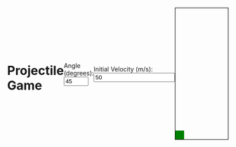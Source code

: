 <html>
<head>
  <style>
    body {
      display: flex;
      justify-content: center;
      align-items: center;
      height: 100vh;
      margin: 0;
    }
  
    h1 {
      text-align: center;
      text-decoration: underline;
    }
  </style>
</head>
<body>
  <h1>Projectile Game</h1>
</body>
</html>
<head>
  <style>
    #game {
      width: 500px;
      height: 300px;
      border: 1px solid black;
      position: relative;
    }
    #projectile {
      width: 10px;
      height: 10px;
      border-radius: 50%;
      background-color: red;
      position: absolute;
      bottom: 0;
      transition: transform 1s linear;
    }
    .target {
      width: 20px;
      height: 20px;
      background-color: green;
      position: absolute;
      bottom: 0;
    }
  </style>
</head>
<body>
  <div>
    <label for="angle">Angle (degrees):</label>
    <input type="number" id="angle" min="0" max="90" value="45">
  </div>
  <div>
    <label for="velocity">Initial Velocity (m/s):</label>
    <input type="number" id="velocity" min="0" value="50">
  </div>
  <div id="game">
    <div id="projectile"></div>
    <div id="target" class="target"></div>
  </div>
  <script>
    const canvas = document.getElementById("gameCanvas");
    const ctx = canvas.getContext("2d");

    const gravity = 9.8;  // Acceleration due to gravity in meters per second squared

    const targetHeight = 50;  // Height of the target above the ground in pixels
    const targetDistance = 400;  // Horizontal distance to the target in pixels

    let projectile = null;

    function Projectile(initialVelocity, angle) {
      this.initialVelocity = initialVelocity;
      this.angle = angle;
      this.launchAngleRadians = (angle * Math.PI) / 180;
      this.initialHorizontalVelocity = initialVelocity * Math.cos(this.launchAngleRadians);
      this.initialVerticalVelocity = initialVelocity * Math.sin(this.launchAngleRadians);
      this.x = 0;
      this.y = canvas.height;
      this.isLaunched = false;
    }

    Projectile.prototype.launch = function() {
      this.isLaunched = true;
    };

    Projectile.prototype.update = function() {
      if (!this.isLaunched) return;

      const time = (this.x * 2) / this.initialHorizontalVelocity;
      const horizontalDistance = this.initialHorizontalVelocity * time;
      const verticalDistance = (this.initialVerticalVelocity * time) - (0.5 * gravity * time * time);
      this.x = horizontalDistance;
      this.y = canvas.height - verticalDistance;

      if (this.x <= targetDistance && this.y >= canvas.height - targetHeight) {
        // Projectile hits the target
        return 1;
      } else if (horizontalDistance < targetDistance) {
        // Projectile doesn't go far enough
        return 0;
      } else {
        // Projectile goes too far
        if (targetHeight > 0) {
          // Calculate vertical distance
          const verticalDistance =
            initialVelocity * Math.sin(angleRadians) * timeOfFlight -
            0.5 * 9.8 * Math.pow(timeOfFlight, 2);
          if (Math.abs(verticalDistance) <= targetHeight) {
            return 1;
          } else if (verticalDistance < targetHeight) {
            return 0;
          } else {
            return 2;
          }
        } else {
          return 2;
        }
      }
    };

    function draw() {
      ctx.clearRect(0, 0, canvas.width, canvas.height);

      if (projectile) {
        ctx.beginPath();
        ctx.arc(projectile.x, projectile.y, 5, 0, Math.PI * 2);
        ctx.fillStyle = "red";
        ctx.fill();
      }

      ctx.fillStyle = "green";
      ctx.fillRect(targetDistance, canvas.height - targetHeight, 20, 20);

      requestAnimationFrame(draw);
    }
    
    function updateGame() {
      const initialVelocity = parseFloat(document.getElementById('velocity').value);
      const angle = parseFloat(document.getElementById('angle').value);
      const targetHeight = 10;  // Height of the target above the ground in meters
      const gameElement = document.getElementById('game');
      const gameWidth = gameElement.offsetWidth;
      
      generateRandomTarget(gameWidth);
      
      const projectileElement = document.getElementById('projectile');
      const targetElement = document.getElementById('target');
      const targetDistance = targetElement.getBoundingClientRect().left - gameElement.getBoundingClientRect().left;
      
      const outcome = calculateProjectile(initialVelocity, angle, targetHeight, targetDistance);
      
      const projectileFinalPosition = (outcome === 1) ? targetDistance : gameWidth;
      const targetPosition = (outcome === 1) ? targetDistance : gameWidth - targetElement.offsetWidth;
      
      projectileElement.style.transform = `translateX(${projectileFinalPosition}px) translateY(-${targetHeight}px)`;
      targetElement.style.transform = `translateX(${targetPosition}px)`;
    }
    
    // Attach event listeners to input elements
    const angleInput = document.getElementById('angle');
    const velocityInput = document.getElementById('velocity');
    angleInput.addEventListener('input', updateGame);
    velocityInput.addEventListener('input', updateGame);
    
    // Game settings
    updateGame();
    
    // Animation - Generate a new random target every 3 seconds
    setInterval(() => {
      generateRandomTarget(gameElement.offsetWidth);
    }, 3000);
  </script>
</body>
</html>